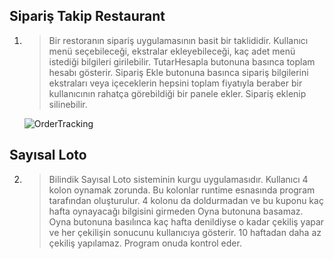 ## Sipariş Takip Restaurant

1)	>Bir restoranın sipariş uygulamasının basit bir taklididir. Kullanıcı menü seçebileceği, ekstralar ekleyebileceği, 
kaç adet menü istediği bilgileri girilebilir. TutarHesapla butonuna basınca toplam hesabı gösterir.
Sipariş Ekle butonuna basınca sipariş bilgilerini ekstraları veya içeceklerin hepsini toplam fiyatıyla beraber bir 
kullanıcının rahatça görebildiği bir panele ekler. Sipariş eklenip silinebilir.
 
      ![OrderTracking](https://resimag.com/p1/84b95d2d969.png)
 
## Sayısal Loto
2)	>Bilindik Sayısal Loto sisteminin kurgu uygulamasıdır. Kullanıcı 4 kolon oynamak zorunda.
Bu kolonlar runtime esnasında program tarafından oluşturulur. 4 kolonu da doldurmadan ve bu kuponu kaç hafta oynayacağı bilgisini
girmeden Oyna butonuna basamaz. Oyna butonuna basılınca kaç hafta denildiyse o kadar çekiliş yapar ve her çekilişin sonucunu
kullanıcıya gösterir. 10 haftadan daha az çekiliş yapılamaz. Program onuda kontrol eder.


